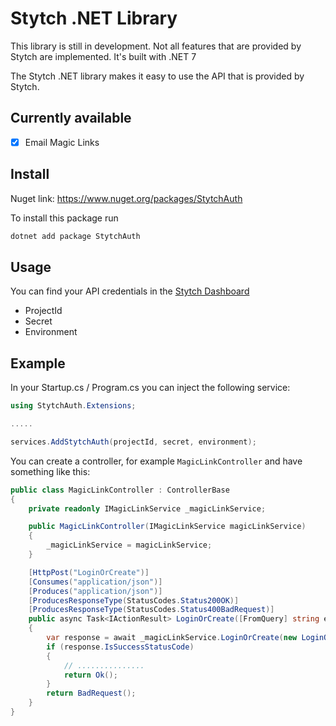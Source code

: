 
# Stytch .NET Library

This library is still in development. Not all features that are provided by Stytch are implemented. It's built with .NET 7

The Stytch .NET library makes it easy to use the API that is provided by Stytch.

## Currently available
- [X] Email Magic Links

## Install
Nuget link: https://www.nuget.org/packages/StytchAuth

To install this package run
```bash
dotnet add package StytchAuth
```

## Usage
 You can find your API credentials in the [Stytch Dashboard](https://stytch.com/dashboard/api-keys)

- ProjectId
- Secret
- Environment

## Example

In your Startup.cs / Program.cs you can inject the following service:
```c#
using StytchAuth.Extensions;

.....

services.AddStytchAuth(projectId, secret, environment);
```

You can create a controller, for example `MagicLinkController` and have something like this:
```c# 
public class MagicLinkController : ControllerBase
{
    private readonly IMagicLinkService _magicLinkService;

    public MagicLinkController(IMagicLinkService magicLinkService)
    {
        _magicLinkService = magicLinkService;
    }

    [HttpPost("LoginOrCreate")]
    [Consumes("application/json")]
    [Produces("application/json")]
    [ProducesResponseType(StatusCodes.Status200OK)]
    [ProducesResponseType(StatusCodes.Status400BadRequest)]
    public async Task<IActionResult> LoginOrCreate([FromQuery] string email)
    {
        var response = await _magicLinkService.LoginOrCreate(new LoginOrCreateParams(email));
        if (response.IsSuccessStatusCode)
        {
            // ...............
            return Ok();
        }
        return BadRequest();
    }
}
```